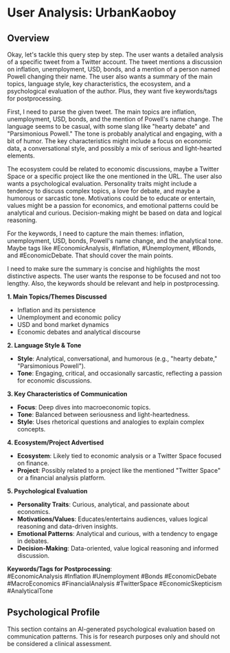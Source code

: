 # User Analysis: UrbanKaoboy

## Overview

<think>
Okay, let's tackle this query step by step. The user wants a detailed analysis of a specific tweet from a Twitter account. The tweet mentions a discussion on inflation, unemployment, USD, bonds, and a mention of a person named Powell changing their name. The user also wants a summary of the main topics, language style, key characteristics, the ecosystem, and a psychological evaluation of the author. Plus, they want five keywords/tags for postprocessing.

First, I need to parse the given tweet. The main topics are inflation, unemployment, USD, bonds, and the mention of Powell's name change. The language seems to be casual, with some slang like "hearty debate" and "Parsimonious Powell." The tone is probably analytical and engaging, with a bit of humor. The key characteristics might include a focus on economic data, a conversational style, and possibly a mix of serious and light-hearted elements.

The ecosystem could be related to economic discussions, maybe a Twitter Space or a specific project like the one mentioned in the URL. The user also wants a psychological evaluation. Personality traits might include a tendency to discuss complex topics, a love for debate, and maybe a humorous or sarcastic tone. Motivations could be to educate or entertain, values might be a passion for economics, and emotional patterns could be analytical and curious. Decision-making might be based on data and logical reasoning.

For the keywords, I need to capture the main themes: inflation, unemployment, USD, bonds, Powell's name change, and the analytical tone. Maybe tags like #EconomicAnalysis, #Inflation, #Unemployment, #Bonds, and #EconomicDebate. That should cover the main points.

I need to make sure the summary is concise and highlights the most distinctive aspects. The user wants the response to be focused and not too lengthy. Also, the keywords should be relevant and help in postprocessing.
</think>

**1. Main Topics/Themes Discussed**  
- Inflation and its persistence  
- Unemployment and economic policy  
- USD and bond market dynamics  
- Economic debates and analytical discourse  

**2. Language Style & Tone**  
- **Style**: Analytical, conversational, and humorous (e.g., "hearty debate," "Parsimonious Powell").  
- **Tone**: Engaging, critical, and occasionally sarcastic, reflecting a passion for economic discussions.  

**3. Key Characteristics of Communication**  
- **Focus**: Deep dives into macroeconomic topics.  
- **Tone**: Balanced between seriousness and light-heartedness.  
- **Style**: Uses rhetorical questions and analogies to explain complex concepts.  

**4. Ecosystem/Project Advertised**  
- **Ecosystem**: Likely tied to economic analysis or a Twitter Space focused on finance.  
- **Project**: Possibly related to a project like the mentioned "Twitter Space" or a financial analysis platform.  

**5. Psychological Evaluation**  
- **Personality Traits**: Curious, analytical, and passionate about economics.  
- **Motivations/Values**: Educates/entertains audiences, values logical reasoning and data-driven insights.  
- **Emotional Patterns**: Analytical and curious, with a tendency to engage in debates.  
- **Decision-Making**: Data-oriented, value logical reasoning and informed discussion.  

**Keywords/Tags for Postprocessing**:  
#EconomicAnalysis #Inflation #Unemployment #Bonds #EconomicDebate #MacroEconomics #FinancialAnalysis #TwitterSpace #EconomicSkepticism #AnalyticalTone

## Psychological Profile

This section contains an AI-generated psychological evaluation based on communication patterns. This is for research purposes only and should not be considered a clinical assessment.
